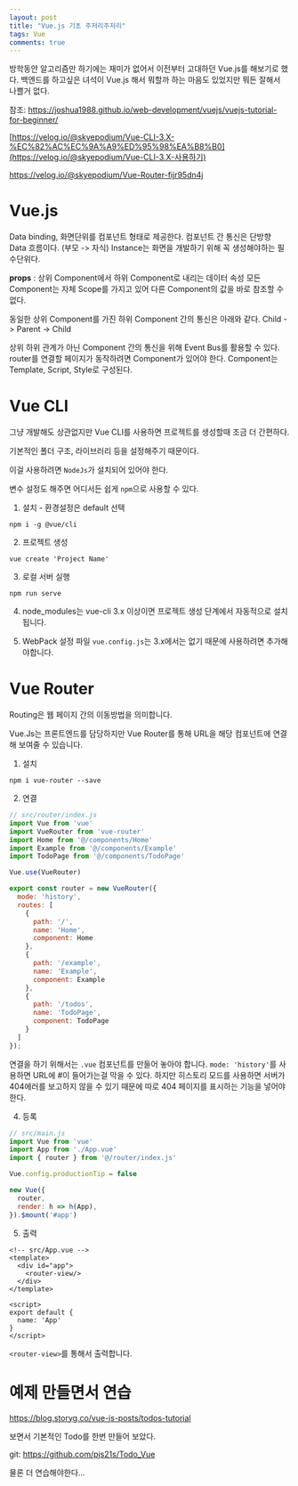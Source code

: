 ```yaml
---
layout: post
title: "Vue.js 기초 주저리주저리"
tags: Vue
comments: true
---
```


방학동안 알고리즘만 하기에는 재미가 없어서 이전부터 고대하던 Vue.js를 해보기로 했다.
백엔드를 하고싶은 녀석이 Vue.js 해서 뭐할까 하는 마음도 있었지만
뭐든 잘해서 나쁠거 없다.

참조: <https://joshua1988.github.io/web-development/vuejs/vuejs-tutorial-for-beginner/>

[https://velog.io/@skyepodium/Vue-CLI-3.X-%EC%82%AC%EC%9A%A9%ED%95%98%EA%B8%B0](https://velog.io/@skyepodium/Vue-CLI-3.X-사용하기)

<https://velog.io/@skyepodium/Vue-Router-fijr95dn4j>

# Vue.js

Data binding, 화면단위를 컴포넌트 형태로 제공한다.
컴포넌트 간 통신은 단방향 Data 흐름이다. (부모 -> 자식)
Instance는 화면을 개발하기 위해 꼭 생성해야하는 필수단위다.

**props** : 상위 Component에서 하위 Component로 내리는 데이터 속성
모든 Component는 자체 Scope를 가지고 있어 다른 Component의 값을 바로 참조할 수 없다.

동일한 상위 Component를 가진 하위 Component 간의 통신은 아래와 같다.
Child -> Parent -> Child

상위 하위 관계가 아닌 Component 간의 통신을 위해 Event Bus를 활용할 수 있다.
router를 연결할 페이지가 동작하려면 Component가 있어야 한다.
Component는 Template, Script, Style로 구성된다.

# Vue CLI

그냥 개발해도 상관없지만 Vue CLI를 사용하면 프로젝트를 생성할때 조금 더 간편하다.

기본적인 폴더 구조, 라이브러리 등을 설정해주기 때문이다.

이걸 사용하려면 `NodeJs`가 설치되어 있어야 한다.

변수 설정도 해주면 어디서든 쉽게 `npm`으로 사용할 수 있다.



1. 설치 - 환경설정은 default 선택

`npm i -g @vue/cli`

2. 프로젝트 생성

`vue create 'Project Name'`

3. 로컬 서버 실행

`npm run serve`

4. node_modules는 vue-cli 3.x 이상이면 프로젝트 생성 단계에서 자동적으로 설치됩니다.

5. WebPack 설정 파일 `vue.config.js`는 3.x에서는 없기 때문에 사용하려면 추가해야합니다.

# Vue Router

Routing은 웹 페이지 간의 이동방법을 의미합니다.

Vue.Js는 프론트엔드를 담당하지만 Vue Router를 통해 URL을 해당 컴포넌트에 연결해 보여줄 수 있습니다.

1. 설치

`npm i vue-router --save`

2. 연결

```javascript
// src/router/index.js
import Vue from 'vue'
import VueRouter from 'vue-router'
import Home from '@/components/Home'
import Example from '@/components/Example'
import TodoPage from '@/components/TodoPage'

Vue.use(VueRouter)

export const router = new VueRouter({
  mode: 'history',
  routes: [
    {
      path: '/',
      name: 'Home',
      component: Home
    },
    {
      path: '/example',
      name: 'Example',
      component: Example
    },
    {
      path: '/todos',
      name: 'TodoPage',
      component: TodoPage
    }
  ]
});
```

연결을 하기 위해서는 `.vue` 컴포넌트를 만들어 놓아야 합니다.
`mode: 'history'`를 사용하면 URL에 #이 들어가는걸 막을 수 있다.
하지만 히스토리 모드를 사용하면 서버가 404에러를 보고하지 않을 수 있기 때문에
따로 404 페이지를 표시하는 기능을 넣어야한다.

4. 등록

```javascript
// src/main.js
import Vue from 'vue'
import App from './App.vue'
import { router } from '@/router/index.js'

Vue.config.productionTip = false

new Vue({
  router,
  render: h => h(App),
}).$mount('#app')

```

5. 출력

```vue
<!-- src/App.vue -->
<template>
  <div id="app">
    <router-view/>
  </div>
</template>

<script>
export default {
  name: 'App'
}
</script>
```

`<router-view>`를 통해서 출력합니다.

# 예제 만들면서 연습

<https://blog.storyg.co/vue-js-posts/todos-tutorial>

보면서 기본적인 Todo를 한번 만들어 보았다.

git: <https://github.com/pjs21s/Todo_Vue>

물론 더 연습해야한다...